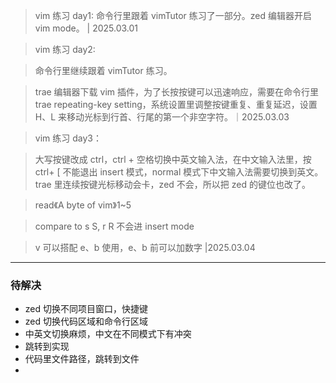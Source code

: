 > vim 练习 day1: 命令行里跟着 vimTutor 练习了一部分。zed 编辑器开启 vim mode。 | 2025.03.01

> vim 练习 day2:

> 命令行里继续跟着 vimTutor 练习。

> trae 编辑器下载 vim 插件，为了长按按键可以迅速响应，需要在命令行里 trae repeating-key setting，系统设置里调整按键重复、重复延迟，设置 H、L 来移动光标到行首、行尾的第一个非空字符。｜2025.03.03

> vim 练习 day3：

> 大写按键改成 ctrl，ctrl + 空格切换中英文输入法，在中文输入法里，按 ctrl+ [ 不能退出 insert 模式，normal 模式下中文输入法需要切换到英文。trae 里连续按键光标移动会卡，zed 不会，所以把 zed 的键位也改了。

> read《A byte of vim》1~5

> compare to s S, r R 不会进 insert mode

> v 可以搭配 e、b 使用，e、b 前可以加数字 |2025.03.04

-----------------
### 待解决
  - zed 切换不同项目窗口，快捷键
  - zed 切换代码区域和命令行区域
  - 中英文切换麻烦，中文在不同模式下有冲突
  - 跳转到实现
  - 代码里文件路径，跳转到文件
  -
